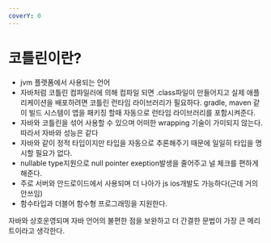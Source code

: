 ```yaml
---
coverY: 0
---
```


# 코틀린이란?

* jvm 플랫폼에서 사용되는 언어
* 자바처럼 코틀린 컴파일러에 의해 컴파일 되면 .class파일이 만들어지고 실제 애플리케이션을 배포하려면 코틀린 런타임 라이브러리가 필요하다. gradle, maven 같이 빌드 시스템이 앱을 패키징 할때 자동으로 런타임 라이브러리를 포함시켜준다.
* 자바와 코틀린을 섞어 사용할 수 있으며 어떠한 wrapping 기술이 가미되지 않는다. 따라서 자바와 성능은 같다
* 자바와 같이 정적 타입이지만 타입을 자동으로 추론해주기 때문에 일일히 타입을 명시할 필요가 없다.
* nullable type지원으로 null pointer exeption발생을 줄어주고 널 체크를 편하게 해준다.
* 주로 서버와 안드로이드에서 사용되며 더 나아가 js ios개발도 가능하다(근데 거의 안쓰임)
* 함수타입과 더블어 함수형 프로그래밍을 지원한다.

자바와 상호운영되며 자바 언어의 불편한 점을 보완하고 더 간결한 문법이 가장 큰 메리트이라고 생각한다.
